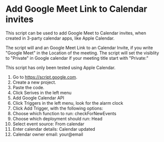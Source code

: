 # Add Google Meet Link to Calendar invites
This script can be used to add Google Meet to Calendar invites, when created in 3-party calendar apps, like Apple Calendar.

The script will and an Google Meet Link to an Calendar Invite, if you write "Google Meet" in the Location of the meeting.
The script will set the visiblity to "Private" in Google calendar if your meeting title start with "Private:"

This script has only been tested using Apple Calendar.

1. Go to https://script.google.com.
2. Create a new project.
3. Paste the code.
4. Click Serives in the left menu
5. Add Google Calendar API
6. Click Triggers in the left menu, look for the alarm clock
7. Click Add Trigger, with the following options:
8.   Choose which function to run: checkForNewEvents
9.   Choose which deployment should run: Head
10.   Select event source: From calendar
11.   Enter calendar details: Calendar updated
12.   Calendar owner email: your@email
